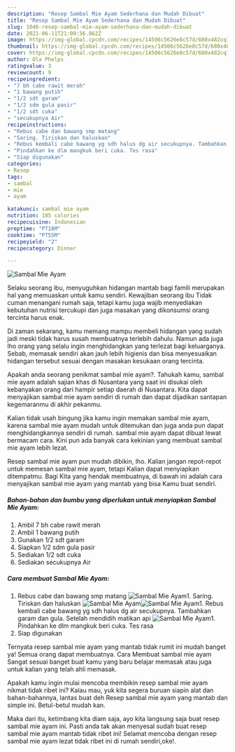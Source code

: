 ```yaml
---
description: "Resep Sambal Mie Ayam Sederhana dan Mudah Dibuat"
title: "Resep Sambal Mie Ayam Sederhana dan Mudah Dibuat"
slug: 1046-resep-sambal-mie-ayam-sederhana-dan-mudah-dibuat
date: 2021-06-11T21:09:56.862Z
image: https://img-global.cpcdn.com/recipes/14506c5626e8c57d/680x482cq70/sambal-mie-ayam-foto-resep-utama.jpg
thumbnail: https://img-global.cpcdn.com/recipes/14506c5626e8c57d/680x482cq70/sambal-mie-ayam-foto-resep-utama.jpg
cover: https://img-global.cpcdn.com/recipes/14506c5626e8c57d/680x482cq70/sambal-mie-ayam-foto-resep-utama.jpg
author: Ola Phelps
ratingvalue: 3
reviewcount: 9
recipeingredient:
- "7 bh cabe rawit merah"
- "1 bawang putih"
- "1/2 sdt garam"
- "1/2 sdm gula pasir"
- "1/2 sdt cuka"
- "secukupnya Air"
recipeinstructions:
- "Rebus cabe dan bawang smp matang"
- "Saring. Tiriskan dan haluskan"
- "Rebus kembali cabe bawang yg sdh halus dg air secukupnya. Tambahkan garam dan gula. Setelah mendidih matikan api"
- "Pindahkan ke dlm mangkuk beri cuka. Tes rasa"
- "Siap digunakan"
categories:
- Resep
tags:
- sambal
- mie
- ayam

katakunci: sambal mie ayam 
nutrition: 185 calories
recipecuisine: Indonesian
preptime: "PT18M"
cooktime: "PT55M"
recipeyield: "2"
recipecategory: Dinner

---
```



![Sambal Mie Ayam](https://img-global.cpcdn.com/recipes/14506c5626e8c57d/680x482cq70/sambal-mie-ayam-foto-resep-utama.jpg)

Selaku seorang ibu, menyuguhkan hidangan mantab bagi famili merupakan hal yang memuaskan untuk kamu sendiri. Kewajiban seorang ibu Tidak cuman menangani rumah saja, tetapi kamu juga wajib menyediakan kebutuhan nutrisi tercukupi dan juga masakan yang dikonsumsi orang tercinta harus enak.

Di zaman  sekarang, kamu memang mampu membeli hidangan yang sudah jadi meski tidak harus susah membuatnya terlebih dahulu. Namun ada juga lho orang yang selalu ingin menghidangkan yang terlezat bagi keluarganya. Sebab, memasak sendiri akan jauh lebih higienis dan bisa menyesuaikan hidangan tersebut sesuai dengan masakan kesukaan orang tercinta. 



Apakah anda seorang penikmat sambal mie ayam?. Tahukah kamu, sambal mie ayam adalah sajian khas di Nusantara yang saat ini disukai oleh kebanyakan orang dari hampir setiap daerah di Nusantara. Kita dapat menyajikan sambal mie ayam sendiri di rumah dan dapat dijadikan santapan kegemaranmu di akhir pekanmu.

Kalian tidak usah bingung jika kamu ingin memakan sambal mie ayam, karena sambal mie ayam mudah untuk ditemukan dan juga anda pun dapat menghidangkannya sendiri di rumah. sambal mie ayam dapat dibuat lewat bermacam cara. Kini pun ada banyak cara kekinian yang membuat sambal mie ayam lebih lezat.

Resep sambal mie ayam pun mudah dibikin, lho. Kalian jangan repot-repot untuk memesan sambal mie ayam, tetapi Kalian dapat menyiapkan ditempatmu. Bagi Kita yang hendak membuatnya, di bawah ini adalah cara menyajikan sambal mie ayam yang mantab yang bisa Kamu buat sendiri.

<!--inarticleads1-->

##### Bahan-bahan dan bumbu yang diperlukan untuk menyiapkan Sambal Mie Ayam:

1. Ambil 7 bh cabe rawit merah
1. Ambil 1 bawang putih
1. Gunakan 1/2 sdt garam
1. Siapkan 1/2 sdm gula pasir
1. Sediakan 1/2 sdt cuka
1. Sediakan secukupnya Air




<!--inarticleads2-->

##### Cara membuat Sambal Mie Ayam:

1. Rebus cabe dan bawang smp matang
<img src="https://img-global.cpcdn.com/steps/40be59c370e555cf/160x128cq70/sambal-mie-ayam-langkah-memasak-1-foto.jpg" alt="Sambal Mie Ayam">1. Saring. Tiriskan dan haluskan
<img src="https://img-global.cpcdn.com/steps/c3fbb2acce9c9af0/160x128cq70/sambal-mie-ayam-langkah-memasak-2-foto.jpg" alt="Sambal Mie Ayam"><img src="https://img-global.cpcdn.com/steps/2163699b1fd0d019/160x128cq70/sambal-mie-ayam-langkah-memasak-2-foto.jpg" alt="Sambal Mie Ayam">1. Rebus kembali cabe bawang yg sdh halus dg air secukupnya. Tambahkan garam dan gula. Setelah mendidih matikan api
<img src="https://img-global.cpcdn.com/steps/05efc2c148c9f630/160x128cq70/sambal-mie-ayam-langkah-memasak-3-foto.jpg" alt="Sambal Mie Ayam">1. Pindahkan ke dlm mangkuk beri cuka. Tes rasa
1. Siap digunakan




Ternyata resep sambal mie ayam yang mantab tidak rumit ini mudah banget ya! Semua orang dapat membuatnya. Cara Membuat sambal mie ayam Sangat sesuai banget buat kamu yang baru belajar memasak atau juga untuk kalian yang telah ahli memasak.

Apakah kamu ingin mulai mencoba membikin resep sambal mie ayam nikmat tidak ribet ini? Kalau mau, yuk kita segera buruan siapin alat dan bahan-bahannya, lantas buat deh Resep sambal mie ayam yang mantab dan simple ini. Betul-betul mudah kan. 

Maka dari itu, ketimbang kita diam saja, ayo kita langsung saja buat resep sambal mie ayam ini. Pasti anda tak akan menyesal sudah buat resep sambal mie ayam mantab tidak ribet ini! Selamat mencoba dengan resep sambal mie ayam lezat tidak ribet ini di rumah sendiri,oke!.

